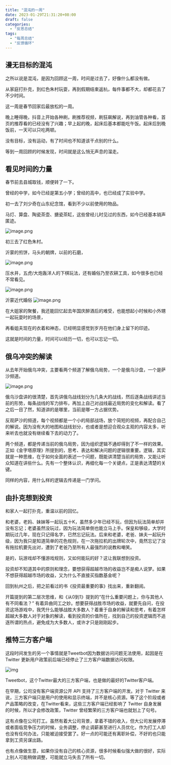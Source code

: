 ```yaml
---
title: "混沌的一周"
date: 2023-01-29T21:31:20+08:00
draft: false
categories:
  - "反思总结"
tags:
  - "每周总结"
  - "反馈循环"
---
```


## 漫无目标的混沌

之所以说是混沌，是因为回顾这一周，时间是过去了，好像什么都没有做。 

从家庭打扑克，到红色朱村玩耍，再到假期结束返杭，每件事都不大，却都花去了不少时间。 

这一周是春节回家后最放松的一周。 

晚上睡得晚，抖音上开始各种刷，刷推荐视频，刷狂飙解说，再到油管各种看，首页的推荐看的已经没有了兴趣；早上起的晚，起床后基本都能吃午饭。起床后到晚饭前，一天可以只吃两顿。 

没有目标，没有运动，有了时间也不知道该干点别的什么。

 等到一周回顾的时候发现，时间就是这么悄无声息的溜走。



## 看见时间的力量

春节前去县城取钱，顺便转了一下。

曾经的中学，如今已经是第五小学；曾经的高中，也已经成了实验中学。 

初一去了刘少奇在山东纪念馆，看到不少以前使用的物品。

马灯、算盘、陶瓷茶壶、搪瓷茶缸，这些曾经儿时见过的东西，如今已经基本销声匿迹。

![image.png](https://cdn.nlark.com/yuque/0/2023/png/177619/1675040999954-2e26ddae-bc22-40a8-96f4-170a1e9f80f7.png#averageHue=%23918b82&clientId=ue0b6971f-5454-4&crop=0&crop=0&crop=1&crop=1&from=paste&height=407&id=u974e5fa5&margin=%5Bobject%20Object%5D&name=image.png&originHeight=814&originWidth=2368&originalType=binary&ratio=1&rotation=0&showTitle=false&size=3314050&status=done&style=none&taskId=ud6d9bbcb-29ce-45d3-a333-1e39dd61e0a&title=&width=1184) 

初三去了红色朱村。

沂蒙的煎饼，马头的朝牌，以前的石磨，

![image.png](https://cdn.nlark.com/yuque/0/2023/png/177619/1675040875645-e91e1a77-f2fd-441d-a152-6d70a72da8de.png#averageHue=%23756652&clientId=ue0b6971f-5454-4&crop=0&crop=0&crop=1&crop=1&from=paste&height=335&id=uee447867&margin=%5Bobject%20Object%5D&name=image.png&originHeight=670&originWidth=2582&originalType=binary&ratio=1&rotation=0&showTitle=false&size=3252641&status=done&style=none&taskId=u19b6b276-81d5-49ed-b1a1-76402dc68e7&title=&width=1291)

压水井，五虎/大炮轰洋人的下棋玩法，还有婚俗乃至农耕工具，如今很多也已经不常看见。

![image.png](https://cdn.nlark.com/yuque/0/2023/png/177619/1675040345122-19797fc3-27a0-4545-91b1-196864dd7539.png#averageHue=%239a998b&clientId=ue0b6971f-5454-4&crop=0&crop=0&crop=1&crop=1&from=paste&height=596&id=uf7612186&margin=%5Bobject%20Object%5D&name=image.png&originHeight=1192&originWidth=1766&originalType=binary&ratio=1&rotation=0&showTitle=false&size=4043670&status=done&style=none&taskId=u710d49ef-91e8-43be-9c2c-0e3a028f16a&title=&width=883)

沂蒙近代婚俗
![image.png](https://cdn.nlark.com/yuque/0/2023/png/177619/1675040292772-39193b83-80aa-4d1b-a165-acd8b90e8b47.png#averageHue=%237da19a&clientId=ue0b6971f-5454-4&crop=0&crop=0&crop=1&crop=1&from=paste&height=450&id=u424b1def&margin=%5Bobject%20Object%5D&name=image.png&originHeight=900&originWidth=1766&originalType=binary&ratio=1&rotation=0&showTitle=false&size=3041478&status=done&style=none&taskId=ue466e79f-6f0e-4d6d-bc8a-554009e8f57&title=&width=883)

在大姐家的聚餐，我还能回忆起去年国庆醉酒后的难受，也能想起小时候和小外甥一起玩耍时的场景，

再看姐夫现在的衣着和神态，已经明显感觉到岁月在他们身上留下的印迹。 

这就是时间的力量，时间可以经历一切，也可以忘记一切。

## 俄乌冲突的解读

从去年开始俄乌冲突，主要看两个频道了解俄乌局势，一个是俄乌沙盘，一个是萨沙频道。 

![image.png](https://cdn.nlark.com/yuque/0/2023/png/177619/1675041187630-1ddf3de1-70bd-40a9-baa1-88fdba47f56f.png?x-oss-process=image%2Fresize%2Cw_1324%2Climit_0) 

俄乌沙盘讲的很清楚，首先讲俄乌战线划分为几条大的战线，然后逐条战线讲述当前的形势，每条战线的军力排布，再加上自己对战线最近局势的变化和解读。看了之后一目了然，知道讲的是哪里，当前是哪一方占据优势。

反观萨沙的频道，每个视频都是一个小的局部战场，放个简短的视频，再配合自己的解说。因为没有大的地图和战线划分，也或者是想迎合观众主观的内容太多，听来听去也就没有继续看下去的动力了。 

两个频道，都是传递当前的俄乌局势，因为组织逻辑不通却得到了不一样的效果。正如《金字塔原理》所提到的，思考、表达和解决问题的逻辑很重要。逻辑，其实就是一种思维，在于如何全面的表述一个问题，既能讲清楚当前的局势，又能让听众知道在讲些什么。先有一个整体认识，再细化每一个关键点，正是表达清楚的关键。 

同样的内容，用什么样的逻辑去传递是一门学问。

## 由扑克想到投资

和家人一起打扑克，重温以前的回忆。

和老婆，老妈、妹妹等一起玩五十K，虽然多少年已经不玩，但因为玩法简单却并没有忘记；老婆虽然没玩过，因为玩法简单倒也能立马上手。保皇和够级，大学时期玩过几年，现在只记得名字，已然忘记玩法。后来和老婆，老爸、妹夫一起玩升级，因为我只是知道简单的花色规则，在一次拖拉机的出牌轮次中，竟然忘记了没有拖拉机要先出对，遭到了老爸乃至所有人最强烈的说教和嘲笑。

是的，玩游戏却不懂游戏规则，又如何能玩的好？这让我联想到投资。 

投资却不知道其中的原则和理念，要想获得超越市场的收益岂不是痴人说梦。如果不想获得超越市场的收益，又为什么不直接买指数基金呢？ 

回到杭州之后，把之前看过的书《投资最重要的事》找出来，重新翻阅。

开篇提到的第二层次思维，和《从0到1》提到的“在什么重要问题上，你与其他人有不同看法？” 有着异曲同工之妙。想要获得战胜市场的收益，就要先自问，在投资这场游戏中，我凭什么能够战胜大多数人？着重于自身的解读和思考，有着怎样超越大多数人对于对象的解读，看到投资的价值所在，找到自己的投资逻辑而不追逐所谓的热点，避免成为大多数人，或许才只是刚刚起步。

## 推特三方客户端

这段时间发生的另一个事情就是Tweetbot因为数据访问问题无法使用，起因是在 Twitter 更新用户政策前后端已经停止了三方客户端数据访问权限。

![img](https://cdn.nlark.com/yuque/0/2023/png/177619/1675212509104-6fc58957-4e75-4a33-a64d-c0d4cf4511ee.png?x-oss-process=image%2Fresize%2Cw_896%2Climit_0)

Tweetbot，这个Twitter最大的三方客户端，也是做的最好的Twitter客户端。

在早期，公司没有客户端资源公开 API 支持了三方客户端的开发。对于 Twitter 来说，三方客户端只是用户的使用和显示终端，并不是核心资源。等了这个阶段或者产品策略的改变，在Twitter看来，这些三方客户端已经影响了 Twitter 自身发展的时候，所以才会修改政策，Twitter 曾经繁荣的三方客户端也就划上了句号。

这有点像在公司打工。虽然有着大公司背景，拿着不错的收入，但大公司发展停滞或者面临竞争压力的时候，业务调整，停止调薪甚至进行人员优化，作为打工人却也没有任何办法，只能被迫接受罢了。好一点的可能还有离职补偿，不好的也只能拿到工资另谋出路。

也有点像做生意，如果你没有自己的核心资源，很多时候看似强大做的很好，实际上别人可能稍做调整，可能就立马失去了所有一切。